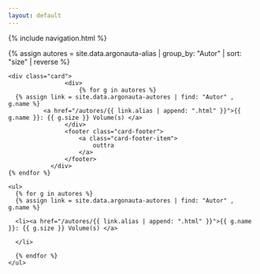 ```yaml
---
layout: default
---
```

{% include navigation.html %}

<!-- cria lista de autores distribuido por numero de volumes -->
<div class="columns is-mobile is-multiline">
  <div class="column is-4-desktop is-4-tablet is-6-mobile">
    {% assign autores = site.data.argonauta-alias | group_by: "Autor" | sort: "size" | reverse %}
    
    <div class="card">
                    <div>
                        {% for g in autores %}
      {% assign link = site.data.argonauta-autores | find: "Autor" , g.name %}
              <a href="/autores/{{ link.alias | append: ".html" }}">{{ g.name }}: {{ g.size }} Volume(s) </a>
                    </div>
                    <footer class="card-footer">
                        <a class="card-footer-item">
                            outtra
                        </a>
                    </footer>
                </div>
    {% endfor %}
    
    <ul>
      {% for g in autores %}
      {% assign link = site.data.argonauta-autores | find: "Autor" , g.name %}
      
      <li><a href="/autores/{{ link.alias | append: ".html" }}">{{ g.name }}: {{ g.size }} Volume(s) </a>
      
      </li>
    
      {% endfor %}
    </ul>
  </div>
</div>
<!-- cria lista de autores distribuido por numero de volumes -->

